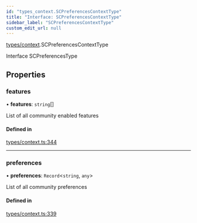 ```yaml
---
id: "types_context.SCPreferencesContextType"
title: "Interface: SCPreferencesContextType"
sidebar_label: "SCPreferencesContextType"
custom_edit_url: null
---
```


[types/context](../modules/types_context.md).SCPreferencesContextType

Interface SCPreferencesType

## Properties

### features

• **features**: `string`[]

List of all community enabled features

#### Defined in

[types/context.ts:344](https://github.com/selfcommunity/community-ui/blob/c7df98e/packages/sc-core/src/types/context.ts#L344)

___

### preferences

• **preferences**: `Record`<`string`, `any`\>

List of all community preferences

#### Defined in

[types/context.ts:339](https://github.com/selfcommunity/community-ui/blob/c7df98e/packages/sc-core/src/types/context.ts#L339)
